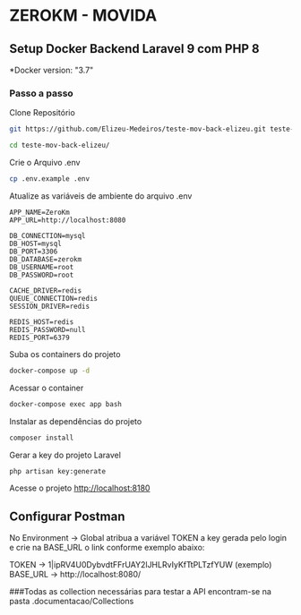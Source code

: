 # ZEROKM - MOVIDA


## Setup Docker Backend Laravel 9 com PHP 8  

*Docker version: "3.7"

### Passo a passo
Clone Repositório
```sh
git https://github.com/Elizeu-Medeiros/teste-mov-back-elizeu.git teste-mov-back-elizeu
```

```sh
cd teste-mov-back-elizeu/
```

Crie o Arquivo .env
```sh
cp .env.example .env
```


Atualize as variáveis de ambiente do arquivo .env
```dosini
APP_NAME=ZeroKm
APP_URL=http://localhost:8080

DB_CONNECTION=mysql
DB_HOST=mysql
DB_PORT=3306
DB_DATABASE=zerokm
DB_USERNAME=root
DB_PASSWORD=root

CACHE_DRIVER=redis
QUEUE_CONNECTION=redis
SESSION_DRIVER=redis

REDIS_HOST=redis
REDIS_PASSWORD=null
REDIS_PORT=6379
```


Suba os containers do projeto
```sh
docker-compose up -d
```


Acessar o container
```sh
docker-compose exec app bash
```


Instalar as dependências do projeto
```sh
composer install
```


Gerar a key do projeto Laravel
```sh
php artisan key:generate
```


Acesse o projeto
[http://localhost:8180](http://localhost:8080)


## **Configurar Postman**

No Environment -> Global atribua a variável TOKEN a key gerada pelo login e crie na BASE_URL o link conforme exemplo abaixo:

TOKEN -> 1|ipRV4U0DybvdtFFrUAY2lJHLRvIyKfTtPLTzfYUW (exemplo)
BASE_URL -> http://localhost:8080/ 

###Todas as collection necessárias para testar a API encontram-se na pasta .documentacao/Collections
